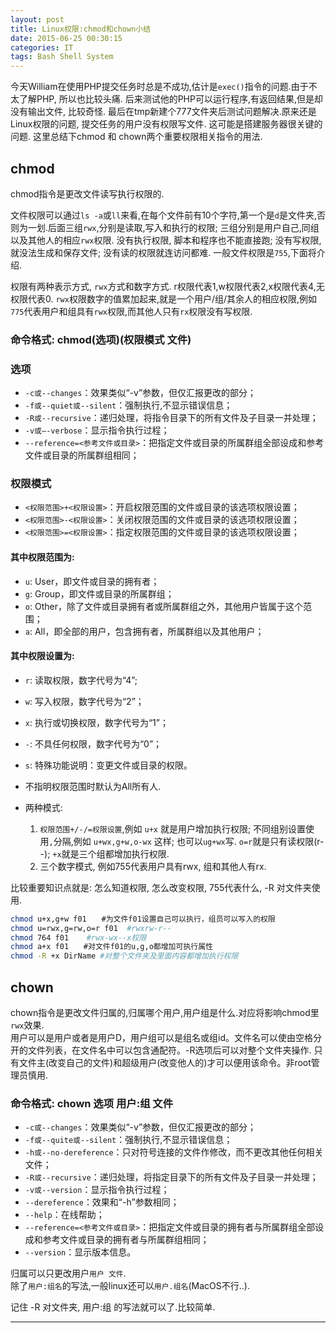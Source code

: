 ```yaml
---
layout: post
title: Linux权限:chmod和chown小结
date: 2015-06-25 00:30:15
categories: IT
tags: Bash Shell System
---
```


今天William在使用PHP提交任务时总是不成功,估计是`exec()`指令的问题.由于不太了解PHP, 所以也比较头痛. 后来测试他的PHP可以运行程序,有返回结果,但是却没有输出文件, 比较奇怪. 最后在tmp新建个777文件夹后测试问题解决.原来还是Linux权限的问题, 提交任务的用户没有权限写文件. 这可能是搭建服务器很关键的问题. 这里总结下chmod 和 chown两个重要权限相关指令的用法.

## chmod
chmod指令是更改文件读写执行权限的.  

文件权限可以通过`ls -a`或`ll`来看,在每个文件前有10个字符,第一个是`d`是文件夹,否则为一划.后面三组`rwx`,分别是读取,写入和执行的权限; 三组分别是用户自己,同组以及其他人的相应`rwx`权限.
没有执行权限, 脚本和程序也不能直接跑; 没有写权限,就没法生成和保存文件; 没有读的权限就连访问都难. 一般文件权限是`755`,下面将介绍.  

权限有两种表示方式, `rwx`方式和数字方式. r权限代表1,w权限代表2,x权限代表4,无权限代表0. `rwx`权限数字的值累加起来,就是一个用户/组/其余人的相应权限,例如`775`代表用户和组具有`rwx`权限,而其他人只有`rx`权限没有写权限.


### 命令格式: chmod(选项)(权限模式 文件)

### 选项

- `-c或--changes`：效果类似“-v”参数，但仅汇报更改的部分； 
- `-f或--quiet或--silent`：强制执行,不显示错误信息； 
- `-R或--recursive`：递归处理，将指令目录下的所有文件及子目录一并处理； 
- `-v或—-verbose`：显示指令执行过程； 
- `--reference=<参考文件或目录>`：把指定文件或目录的所属群组全部设成和参考文件或目录的所属群组相同； 

### 权限模式

- `<权限范围>+<权限设置>`：开启权限范围的文件或目录的该选项权限设置； 
- `<权限范围>-<权限设置>`：关闭权限范围的文件或目录的该选项权限设置； 
- `<权限范围>=<权限设置>`：指定权限范围的文件或目录的该选项权限设置；

#### 其中权限范围为:

- `u`: User，即文件或目录的拥有者； 
- `g`: Group，即文件或目录的所属群组； 
- `o`: Other，除了文件或目录拥有者或所属群组之外，其他用户皆属于这个范围； 
- `a`: All，即全部的用户，包含拥有者，所属群组以及其他用户；

#### 其中权限设置为:

- `r`: 读取权限，数字代号为“4”; 
- `w`: 写入权限，数字代号为“2”； 
- `x`: 执行或切换权限，数字代号为“1”； 
- `-`: 不具任何权限，数字代号为“0”； 
- `s`: 特殊功能说明：变更文件或目录的权限。

- 不指明权限范围时默认为All所有人.
- 两种模式:
	1. `权限范围+/-/=权限设置`,例如 `u+x` 就是用户增加执行权限; 不同组别设置使用`,`分隔,例如 `u+wx,g+w,o-wx` 这样; 也可以`ug+wx`写. `o=r`就是只有读权限(r--); `+x`就是三个组都增加执行权限.
	2. 三个数字模式, 例如755代表用户具有rwx, 组和其他人有rx.

比较重要知识点就是: 怎么知道权限, 怎么改变权限, 755代表什么, -R 对文件夹使用.

~~~ bash
chmod u+x,g+w f01　　#为文件f01设置自己可以执行，组员可以写入的权限 
chmod u=rwx,g=rw,o=r f01  #rwxrw-r--
chmod 764 f01    #rwx-wx--x权限
chmod a+x f01　　#对文件f01的u,g,o都增加可执行属性
chmod -R +x DirName #对整个文件夹及里面内容都增加执行权限
~~~

## chown
chown指令是更改文件归属的,归属哪个用户,用户组是什么.对应将影响chmod里`rwx`效果.  
用户可以是用户或者是用户D，用户组可以是组名或组id。文件名可以使由空格分开的文件列表，在文件名中可以包含通配符。-R选项后可以对整个文件夹操作.  只有文件主(改变自己的文件)和超级用户(改变他人的)才可以便用该命令。非root管理员慎用.  

### 命令格式: chown 选项 用户:组 文件

- `-c或--changes`：效果类似“-v”参数，但仅汇报更改的部分； 
- `-f或--quite或--silent`：强制执行,不显示错误信息； 
- `-h或--no-dereference`：只对符号连接的文件作修改，而不更改其他任何相关文件； 
- `-R或--recursive`：递归处理，将指定目录下的所有文件及子目录一并处理； 
- `-v或--version`：显示指令执行过程； 
- `--dereference`：效果和“-h”参数相同； 
- `--help`：在线帮助； 
- `--reference=<参考文件或目录>`：把指定文件或目录的拥有者与所属群组全部设成和参考文件或目录的拥有者与所属群组相同； 
- `--version`：显示版本信息。

归属可以只更改用户`用户 文件`.   
除了`用户:组名`的写法,一般linux还可以`用户.组名`(MacOS不行..).

记住 -R 对文件夹, 用户:组 的写法就可以了.比较简单.

---
